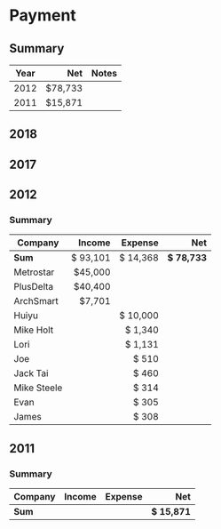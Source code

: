 # Payment

## Summary

| Year   |  Net | Notes |
| ------- | ------: | ------: |
| 2012     | $78,733|   |
| 2011     | $15,871|   |




## 2018

## 2017

## 2012

### Summary

| Company   |  Income | Expense |    Net |
| ------- | ------: | ------: | -----: |
| **Sum** | $ 93,101 | $ 14,368 | **$ 78,733** |
| Metrostar     | $45,000 |   |  |
| PlusDelta     | $40,400 |   |  |
| ArchSmart     | $7,701 |   |  |
| Huiyu     |  | $ 10,000  |  |
| Mike Holt     |  | $ 1,340  |  |
| Lori     |  | $ 1,131  |  |
| Joe     |  | $ 510  |  |
| Jack Tai     |  | $ 460  |  |
| Mike Steele     |  | $ 314  |  |
| Evan     |  | $ 305  |  |
| James     |  | $ 308  |  |

## 2011

### Summary

| Company   |  Income | Expense |    Net |
| ------- | ------: | ------: | -----: |
| **Sum** |  |  | **$ 15,871** |

